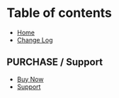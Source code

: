 # Table of contents

* [Home](README.md)
* [Change Log](change-log.md)

## PURCHASE / Support

* [Buy Now](https://1.envato.market/wcrbt)
* [Support](https://support.varunsridharan.in)

